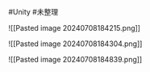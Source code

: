 #Unity #未整理 


![[Pasted image 20240708184215.png]]




![[Pasted image 20240708184304.png]]




![[Pasted image 20240708184839.png]]


